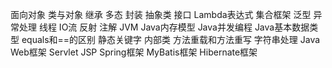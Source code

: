 面向对象
类与对象
继承
多态
封装
抽象类
接口
Lambda表达式
集合框架
泛型
异常处理
线程
IO流
反射
注解
JVM
Java内存模型
Java并发编程
Java基本数据类型
equals和==的区别
静态关键字
内部类
方法重载和方法重写
字符串处理
Java Web框架
Servlet
JSP
Spring框架
MyBatis框架
Hibernate框架